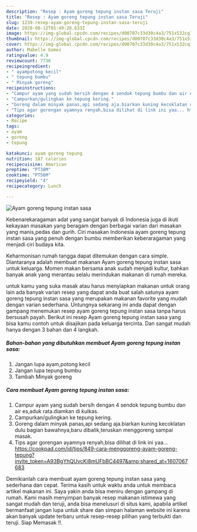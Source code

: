 ```yaml
---
description: "Resep : Ayam goreng tepung instan sasa Teruji"
title: "Resep : Ayam goreng tepung instan sasa Teruji"
slug: 1239-resep-ayam-goreng-tepung-instan-sasa-teruji
date: 2020-08-12T05:49:28.633Z
image: https://img-global.cpcdn.com/recipes/d00707c33d30c4a3/751x532cq70/ayam-goreng-tepung-instan-sasa-foto-resep-utama.jpg
thumbnail: https://img-global.cpcdn.com/recipes/d00707c33d30c4a3/751x532cq70/ayam-goreng-tepung-instan-sasa-foto-resep-utama.jpg
cover: https://img-global.cpcdn.com/recipes/d00707c33d30c4a3/751x532cq70/ayam-goreng-tepung-instan-sasa-foto-resep-utama.jpg
author: Mabelle Gomez
ratingvalue: 4.9
reviewcount: 7736
recipeingredient:
- " ayampotong kecil"
- " tepung bumbu"
- " Minyak goreng"
recipeinstructions:
- "Campur ayam yang sudah bersih dengan 4 sendok tepung bumbu dan air es,aduk rata.diamkan di kulkas."
- "Campurkan/gulingkan ke tepung kering."
- "Goreng dalam minyak panas,api sedang aja.biarkan kuning kecoklatan dulu bagian bawahnya,baru dibalik,teruskan menggoreng sampai masak."
- "Tips agar gorengan ayamnya renyah,bisa dilihat di link ini yaa... https://cookpad.com/id/tips/849-cara-menggoreng-ayam-goreng-tepung?invite_token=A93BgYhQUvcKi8mUFbBC4497&amp;shared_at=1607067683"
categories:
- Recipe
tags:
- ayam
- goreng
- tepung

katakunci: ayam goreng tepung 
nutrition: 187 calories
recipecuisine: American
preptime: "PT38M"
cooktime: "PT56M"
recipeyield: "4"
recipecategory: Lunch

---
```



![Ayam goreng tepung instan sasa](https://img-global.cpcdn.com/recipes/d00707c33d30c4a3/751x532cq70/ayam-goreng-tepung-instan-sasa-foto-resep-utama.jpg)

Kebenarekaragaman adat yang sangat banyak di Indonesia juga di ikuti kekayaan masakan yang beragam dengan berbagai varian dari masakan yang manis,pedas dan gurih. Ciri masakan Indonesia ayam goreng tepung instan sasa yang penuh dengan bumbu memberikan keberaragaman yang menjadi ciri budaya kita.




Keharmonisan rumah tangga dapat ditemukan dengan cara simple. Diantaranya adalah membuat makanan Ayam goreng tepung instan sasa untuk keluarga. Momen makan bersama anak sudah menjadi kultur, bahkan banyak anak yang merantau selalu merindukan makanan di rumah mereka.

untuk kamu yang suka masak atau harus menyiapkan makanan untuk orang lain ada banyak varian resep yang dapat anda buat salah satunya ayam goreng tepung instan sasa yang merupakan makanan favorite yang mudah dengan varian sederhana. Untungnya sekarang ini anda dapat dengan gampang menemukan resep ayam goreng tepung instan sasa tanpa harus bersusah payah.
Berikut ini resep Ayam goreng tepung instan sasa yang bisa kamu contoh untuk disajikan pada keluarga tercinta. Dan sangat mudah hanya dengan 3 bahan dan 4 langkah.


<!--inarticleads1-->

##### Bahan-bahan yang dibutuhkan membuat Ayam goreng tepung instan sasa:

1. Jangan lupa  ayam,potong kecil
1. Jangan lupa  tepung bumbu
1. Tambah  Minyak goreng




<!--inarticleads2-->

##### Cara membuat  Ayam goreng tepung instan sasa:

1. Campur ayam yang sudah bersih dengan 4 sendok tepung bumbu dan air es,aduk rata.diamkan di kulkas.
1. Campurkan/gulingkan ke tepung kering.
1. Goreng dalam minyak panas,api sedang aja.biarkan kuning kecoklatan dulu bagian bawahnya,baru dibalik,teruskan menggoreng sampai masak.
1. Tips agar gorengan ayamnya renyah,bisa dilihat di link ini yaa... https://cookpad.com/id/tips/849-cara-menggoreng-ayam-goreng-tepung?invite_token=A93BgYhQUvcKi8mUFbBC4497&amp;shared_at=1607067683




Demikianlah cara membuat ayam goreng tepung instan sasa yang sederhana dan cepat. Terima kasih untuk waktu anda untuk membaca artikel makanan ini. Saya yakin anda bisa meniru dengan gampang di rumah. Kami masih menyimpan banyak resep makanan istimewa yang sangat mudah dan teruji, anda bisa menelusuri di situs kami, apabila artikel bermanfaat jangan lupa untuk share dan simpan halaman website ini karena akan banyak update terbaru untuk resep-resep pilihan yang terbukti dan teruji. Siap Memasak !!. 
